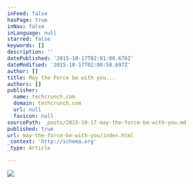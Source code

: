 ```yaml
---
inFeed: false
hasPage: true
inNav: false
inLanguage: null
starred: false
keywords: []
description: ''
datePublished: '2015-10-17T02:01:08.676Z'
dateModified: '2015-10-17T02:00:58.697Z'
author: []
title: May the Force be with you...
authors: []
publisher:
  name: techcrunch.com
  domain: techcrunch.com
  url: null
  favicon: null
sourcePath: _posts/2015-10-17-may-the-force-be-with-you.md
published: true
url: may-the-force-be-with-you/index.html
_context: 'http://schema.org'
_type: Article

---
```

![](https://tctechcrunch2011.files.wordpress.com/2015/10/6496342083_da15b8c563_o.jpg?w=738)